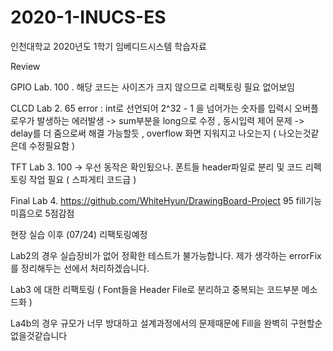 # 2020-1-INUCS-ES

인천대학교 2020년도 1학기 임베디드시스템 학습자료

Review

GPIO Lab. 100 . 해당 코드는 사이즈가 크지 않으므로 리팩토링 필요 없어보임

CLCD Lab 2. 65 error : int로 선언되어 2^32 - 1 을 넘어가는 숫자를 입력시 오버플로우가 발생하는 에러발생 -> sum부분을 long으로 수정 , 동시입력 제어 문제 -> delay를 더 줌으로써 해결 가능할듯  ,  overflow 화면 지워지고 나오는지 ( 나오는것같은데 수정필요함 )

TFT Lab 3. 100 -> 우선 동작은 확인됬으나. 폰트들 header파일로 분리 및 코드 리펙토링 작업 필요 ( 스파게티 코드급 )

Final Lab 4. https://github.com/WhiteHyun/DrawingBoard-Project 95 fill기능 미흡으로 5점감점


현장 실습 이후 (07/24) 리팩토링예정

Lab2의 경우 실습장비가 없어 정확한 테스트가 불가능합니다. 제가 생각하는 errorFix를 정리해두는 선에서 처리하겠습니다.

Lab3 에 대한 리팩토링 ( Font들을 Header File로 분리하고 중복되는 코드부분 메소드화 )

La4b의 경우 규모가 너무 방대하고 설계과정에서의 문제때문에 Fill을 완벽히 구현할순 없을것같습니다
